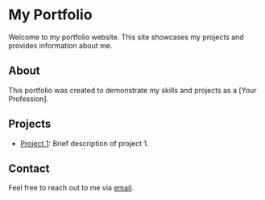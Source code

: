# My Portfolio

Welcome to my portfolio website. This site showcases my projects and provides information about me.

## About

This portfolio was created to demonstrate my skills and projects as a [Your Profession].

## Projects

- [Project 1](idk): Brief description of project 1.

## Contact

Feel free to reach out to me via [email](mailto:hannahjhousand@gmail.com).
